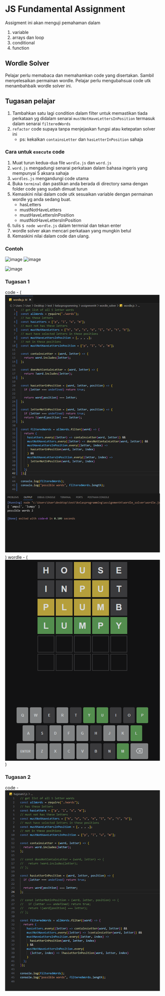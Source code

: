 # JS Fundamental Assignment

Assigment ini akan menguji pemahaman dalam

1. variable
2. arrays dan loop
3. conditional
4. function

## Wordle Solver

Pelajar perlu memabaca dan memahamkan code yang disertakan. Sambil menyelesaikan permainan wordle.
Pelajar perlu mengubahsuai code utk menambahbaik wordle solver ini.

## Tugasan pelajar

1. Tambahkan satu lagi condition dalam filter untuk memastikan tiada perkataan yg didalam senarai `mustNotHaveLettersInPosition` termasuk dalam senarai `filteredWords`
2. `refactor` code supaya tanpa menjejaskan fungsi atau ketepatan solver ini
   - ps: kekalkan `containsLetter` dan `hasLetterInPosition` sahaja

### Cara untuk `execute` code

1. Muat turun kedua-dua file `wordle.js` dan `word.js`
2. `word.js` mengadungi senarai perkataan dalam bahasa ingeris yang mempunyai 5 aksara sahaja
3. `wordles.js` mengandungi code utama
4. Buka `terminal` dan pastikan anda berada di directory sama dengan folder code yang sudah dimuat turun
5. Kemaskini nilai dalam code utk sesuaikan variable dengan permainan wordle yg anda sedang buat.
   - hasLetters
   - mustNotHaveLetters
   - mustHaveLettersInPosition
   - mustNotHaveLettersInPosition
6. tulis `$ node wordle.js` dalam termnial dan tekan enter
7. wordle solver akan mencari perkataan yang mungkin betul
8. Kemaskini nilai dalam code dan ulang.

### Contoh

![image](https://github.com/syafiqfaiz/wordle_solver/assets/8923682/2e9f3062-98f4-4c15-ba08-a44f34aab37c)
![image](https://github.com/syafiqfaiz/wordle_solver/assets/8923682/da68f95d-3478-4421-ac65-a400711a8ce1)

![image](https://github.com/syafiqfaiz/wordle_solver/assets/8923682/0043dc8b-ef50-45a9-b061-fc8f6faca090)

### Tugasan 1

code - (![code](<Screenshot 2024-02-22 224239.png>))
wordle - (![wordle](<Screenshot 2024-02-22 213452.png>))

### Tugasan 2

code - ![solution](<Screenshot 2024-02-24 233848.png>)
